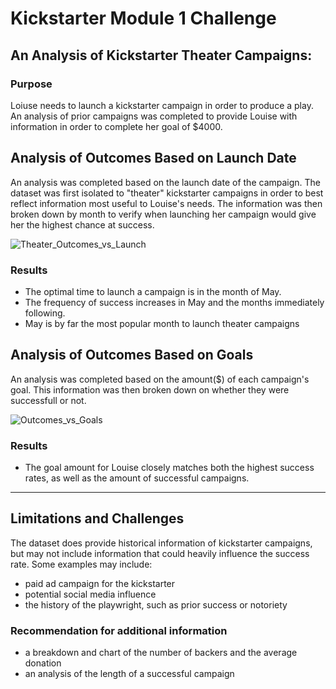 # Kickstarter Module 1 Challenge

## An Analysis of Kickstarter Theater Campaigns:

### Purpose
Loiuse needs to launch a kickstarter campaign in order to produce a play. An analysis of prior campaigns was completed to provide Louise with information in order to complete her goal of $4000.

## Analysis of Outcomes Based on Launch Date
An analysis was completed based on the launch date of the campaign. The dataset was first isolated to "theater" kickstarter campaigns in order to best reflect information most useful to Louise's needs.  The information was then broken down by month to verify when launching her campaign would give her the highest chance at success.

![Theater_Outcomes_vs_Launch](https://user-images.githubusercontent.com/119247984/206071923-fd409ce6-d5a3-4632-8691-be6a3e3686fc.png)

### Results
* The optimal time to launch a campaign is in the month of May.
* The frequency of success increases in May and the months immediately following.
* May  is by far the most popular month to launch theater campaigns

## Analysis of Outcomes Based on Goals
An analysis  was completed based on the amount($) of each campaign's goal. This information was then broken down on whether they were successfull or not.

![Outcomes_vs_Goals](https://user-images.githubusercontent.com/119247984/206072026-d636f957-2eb4-4664-8916-01b15a20b646.png)

### Results
* The goal amount for Louise closely matches both the highest success rates, as well as the amount of successful campaigns.

---
## Limitations and Challenges
The dataset does provide historical information of kickstarter campaigns, but may not include information that could heavily influence the success rate. Some examples may include:
* paid ad campaign for the kickstarter
* potential social media influence
* the history of the playwright,  such as prior success or notoriety

### Recommendation for additional information
* a breakdown and chart of the number of backers and the average donation
* an analysis of the length of a successful campaign
